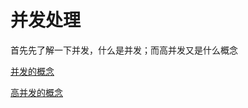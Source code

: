 # 并发处理
首先先了解一下并发，什么是并发；而高并发又是什么概念


[并发的概念](https://github.com/aluxs/-/wiki/%E5%B9%B6%E5%8F%91%E7%9A%84%E6%A6%82%E5%BF%B5)



[高并发的概念](https://github.com/aluxs/-/wiki/%E5%B9%B6%E5%8F%91%E7%9A%84%E6%A6%82%E5%BF%B5)

